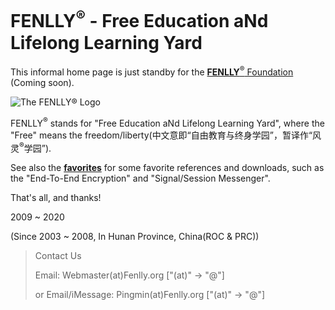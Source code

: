 FENLLY<sup>®</sup> - Free Education aNd Lifelong Learning Yard
=================

This informal home page is just standby for the [**FENLLY**<sup>®</sup> Foundation](https://fenlly.org)
(Coming soon).

![The FENLLY® Logo](https://fenlly.org/img/fenlly-logo-all-capitalized-20200606.jpg "The FENLLY<sup>®</sup> Logo")

FENLLY<sup>®</sup> stands for "Free Education aNd Lifelong Learning Yard", where the "Free" means the freedom/liberty(中文意即“自由教育与终身学园”，暂译作“风灵<sup>®</sup>学园”).

See also the [**favorites**](https://fenlly.org/favorites) for some favorite references
and downloads, such as the "End-To-End Encryption" and "Signal/Session Messenger".

That's all, and thanks!


2009 ~ 2020

(Since 2003 ~ 2008, In Hunan Province, China(ROC & PRC))

> Contact Us
>
> Email: Webmaster(at)Fenlly.org ["(at)" -> "@"]
>
> or Email/iMessage: Pingmin(at)Fenlly.org ["(at)" -> "@"]
